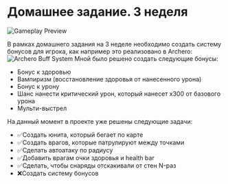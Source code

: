 # Домашнее задание. 3 неделя

![Gameplay Preview](https://i.imgur.com/DgyYIOd.png)

В рамках домашнего задания на 3 неделе необходимо создать систему бонусов для игрока, как например это реализовано в Archero:
![Archero Buff System](https://i.imgur.com/tVSkeNz.png)
Мной было решено создать следующие бонусы:
* Бонус к здоровью
* Вампиризм (восстановление здоровья от нанесенного урона)
* Бонус к урону
* Шанс нанести критический урон, который нанесет x300 от базового урона
* Мульти-выстрел

На данный момент в проекте уже решены следующие задачи:
* ✅Создать юнита, который бегает по карте
* ✅Создать врагов, которые патрулируют между точками
* ✅Сделать автоатаку по радиусу
* ✅Добавить врагам очки здоровья и health bar
* ✅Сделать, чтобы снаряды отскакивали от стен N-раз
* ❌Создать систему бонусов

